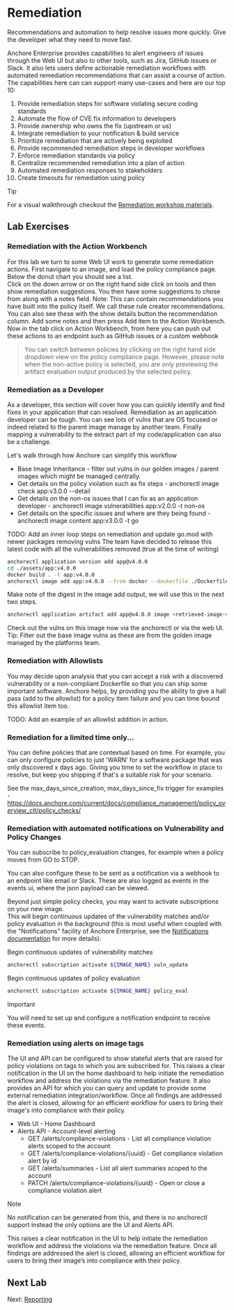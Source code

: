 # Remediation

Recommendations and automation to help resolve issues more quickly. Give the developer what they need to move fast.

Anchore Enterprise provides capabilities to alert engineers of issues through the Web UI but also to other tools, such as Jira, GitHub issues or Slack. 
It also lets users define actionable remediation workflows with automated remediation recommendations that can assist a course of action. 
The capabilities here can can support many use-cases and here are our top 10:

1. Provide remediation steps for software violating secure coding standards
2. Automate the flow of CVE fix information to developers
3. Provide ownership who owns the fix (upstream or us)
4. Integrate remediation to your notification & build service
5. Prioritize remediation that are actively being exploited
6. Provide recommended remediation steps in developer workflows
7. Enforce remediation standards via policy
8. Centralize recommended remediation into a plan of action
9. Automated remediation responses to stakeholders
10. Create timeouts for remediation using policy

> [!TIP]
> For a visual walkthrough checkout the [Remediation workshop materials](https://viperr.anchore.com/remediation/).

## Lab Exercises

### Remediation with the Action Workbench

For this lab we turn to some Web UI work to generate some remediation actions.
First navigate to an image, and load the policy compliance page. Below the donut chart you should see a list.  
Click on the down arrow or on the right hand side click on tools and then show remediation suggestions.
You then have some suggestions to chose from along with a notes field. Note: This can contain recommendations you have built into the policy itself. 
We call these rule creator recommendations. You can also see these with the show details button the recommendation column.
Add some notes and then press Add item to the Action Workbench.
Now in the tab click on Action Workbench, from here you can push out these actions to an endpoint such as GitHub issues or a custom webhook

> You can switch between policies by clicking on the right hand side dropdown view on the policy compliance page. 
> However, please note when the non-active policy is selected, you are only previewing the artifact evaluation output produced by the selected policy.

### Remediation as a Developer

As a developer, this section will cover how you can quickly identify and find fixes in your application that can resolved.
Remediation as an application developer can be tough. You can see lots of vulns that are OS focused or indeed related to the parent image manage by another team.
Finally mapping a vulnerability to the extract part of my code/application can also be a challenge. 

Let's walk through how Anchore can simplify this workflow

- Base Image Inheritance - filter out vulns in our golden images / parent images which might be managed centrally.
- Get details on the policy violation such as fix steps - anchorectl image check app:v3.0.0 --detail
- Get details on the non-os issues that I can fix as an application developer - anchorectl image vulnerabilities app:v2.0.0 -t non-os
- Get details on the specific issues and where are they being found - anchorectl image content app:v3.0.0 -t go

TODO: Add an inner loop steps on remediation and update go.mod with newer packages removing vulns
The team have decided to release this latest code with all the vulnerabilities removed (true at the time of writing)
```bash
anchorectl application version add app@v4.0.0
cd ./assets/app:v4.0.0
docker build . -t app:v4.0.0
anchorectl image add app:v4.0.0 --from docker --dockerfile ./Dockerfile --force
```
Make note of the digest in the image add output, we will use this in the next two steps.
```bash
anchorectl application artifact add app@v4.0.0 image <retrieved-image-sha>
```
Check out the vulns on this image now via the anchorectl or via the web UI. Tip: Filter out the base image vulns as these are from the golden image managed by the platforms team.

### Remediation with Allowlists

You may decide upon analysis that you can accept a risk with a discovered vulnerability or a non-compliant Dockerfile so that you can ship some important software.
Anchore helps, by providing you the ability to give a hall pass (add to the allowlist) for a policy item failure and you can time bound this allowlist item too.

TODO: Add an example of an allowlist addition in action.

### Remediation for a limited time only...

You can define policies that are contextual based on time.
For example, you can only configure policies to just 'WARN' for a software package that was only discovered x days ago.
Giving you time to set the workflow in place to resolve, but keep you shipping if that's a suitable risk for your scenario.

See the max_days_since_creation, max_days_since_fix trigger for examples - https://docs.anchore.com/current/docs/compliance_management/policy_overview_ctl/policy_checks/

### Remediation with automated notifications on Vulnerability and Policy Changes

You can subscribe to policy_evaluation changes, for example when a policy moves from GO to STOP.

You can also configure these to be sent as a notification via a webhook to an endpoint like email or Slack.
These are also logged as events in the events ui, where the json payload can be viewed.

Beyond just simple policy checks, you may want to activate subscriptions on your new image.  
This will begin continuous updates of the vulnerability matches and/or policy evaluation in the background (this is most useful when coupled with the "Notifications" facility of Anchore Enterprise, see the [Notifications documentation](https://docs.anchore.com/current/docs/configuration/notifications/) for more details):

Begin continuous updates of vulnerability matches
```bash
anchorectl subscription activate ${IMAGE_NAME} vuln_update
```

Begin continuous updates of policy evaluation
```bash
anchorectl subscription activate ${IMAGE_NAME} policy_eval   
```
> [!IMPORTANT] 
> You will need to set up and configure a notification endpoint to receive these events.

### Remediation using alerts on image tags

The UI and API can be configured to show stateful alerts that are raised for policy violations on tags to which you are subscribed for.
This raises a clear notification in the UI on the home dashboard to help initiate the remediation workflow and address the violations via the remediation feature. 
It also provides an API for which you can query and update to provide some external remediation integration/workflow.
Once all findings are addressed the alert is closed, allowing for an efficient workflow for users to bring their image's into compliance with their policy.

- Web UI - Home Dashboard
- Alerts API - Account-level alerting
    - GET /alerts/compliance-violations - List all compliance violation alerts scoped to the account
    - GET /alerts/compliance-violations/{uuid} - Get compliance violation alert by id
    - GET /alerts/summaries - List all alert summaries scoped to the account
    - PATCH /alerts/compliance-violations/{uuid} - Open or close a compliance violation alert

> [!NOTE] 
> No notification can be generated from this, and there is no anchorectl support instead the only options are the UI and Alerts API.

This raises a clear notification in the UI to help initiate the remediation workflow and address the violations via the remediation feature. Once all findings are addressed the alert is closed, allowing an efficient workflow for users to bring their image’s into compliance with their policy.

## Next Lab

Next: [Reporting](reporting.md)